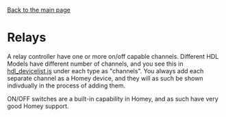 [Back to the main page](index.md)

# Relays
A relay controller have one or more on/off capable channels. Different HDL Models have different number of channels, and you see this in [hdl_devicelist.js](https://github.com/alydersen/hdl-smartbus-homey/blob/v1.0.2/hdl/hdl_devicelist.js) under each type as "channels". You always add each separate channel as a Homey device, and they will as such be shown indivdually in the process of adding them.

ON/OFF switches are a built-in capability in Homey, and as such have very good Homey support.
